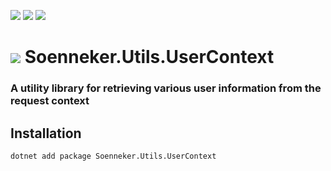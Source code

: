 [![](https://img.shields.io/nuget/v/Soenneker.Utils.UserContext.svg?style=for-the-badge)](https://www.nuget.org/packages/Soenneker.Utils.UserContext/)
[![](https://img.shields.io/github/actions/workflow/status/soenneker/soenneker.utils.usercontext/publish-package.yml?style=for-the-badge)](https://github.com/soenneker/soenneker.utils.usercontext/actions/workflows/publish-package.yml)
[![](https://img.shields.io/nuget/dt/Soenneker.Utils.UserContext.svg?style=for-the-badge)](https://www.nuget.org/packages/Soenneker.Utils.UserContext/)

# ![](https://user-images.githubusercontent.com/4441470/224455560-91ed3ee7-f510-4041-a8d2-3fc093025112.png) Soenneker.Utils.UserContext
### A utility library for retrieving various user information from the request context

## Installation

```
dotnet add package Soenneker.Utils.UserContext
```

